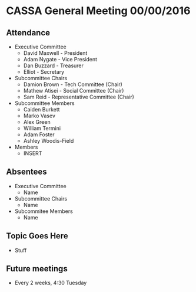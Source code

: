 CASSA General Meeting 00/00/2016
====================================
Attendance
----------
* Executive Committee
    * David Maxwell - President 
    * Adam Nygate - Vice President
    * Dan Buzzard - Treasurer
    * Elliot - Secretary
* Subcommittee Chairs
	* Damion Brown - Tech Committee (Chair)
	* Mathew Atisei - Social Committee (Chair)
	* Sam Reid - Representative Committee (Chair)
* Subcommittee Members
	* Caiden Burkett
	* Marko Vasev
	* Alex Green
	* William Termini
	* Adam Foster
	* Ashley Woodis-Field
* Members
	* INSERT

Absentees
---------
* Executive Committee
	* Name
* Subcommittee Chairs
	* Name
* Subcommitee Members
	* Name

Topic Goes Here
---------------
* Stuff

Future meetings
--------------
* Every 2 weeks, 4:30 Tuesday
